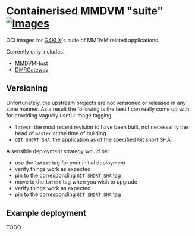 # Containerised MMDVM "suite" [![Images](https://github.com/DanNixon/mmdvm-suite-containers/actions/workflows/images.yaml/badge.svg)](https://github.com/DanNixon/mmdvm-suite-containers/actions/workflows/images.yaml)

OCI images for [G4KLX](https://github.com/g4klx)'s suite of MMDVM related applications.

Currently only includes:

- [MMDVMHost](https://github.com/g4klx/MMDVMHost)
- [DMRGateway](https://github.com/g4klx/DMRGateway)

## Versioning

Unfortunately, the upstream projects are not versioned or released in any sane manner.
As a result the following is the best I can really come up with for providing vaguely useful image tagging.

- `latest`: the most recent revision to have been built, not necessarily the head of `master` at the time of building.
- `GIT SHORT SHA`: the application as of the specified Git short SHA.

A sensible deployment strategy would be:

- use the `latest` tag for your initial deployment
- verify things work as expected
- pin to the corresponding `GIT SHORT SHA` tag
- move to the `latest` tag when you wish to upgrade
- verify things work as expected
- pin to the corresponding `GIT SHORT SHA` tag

## Example deployment

TODO
